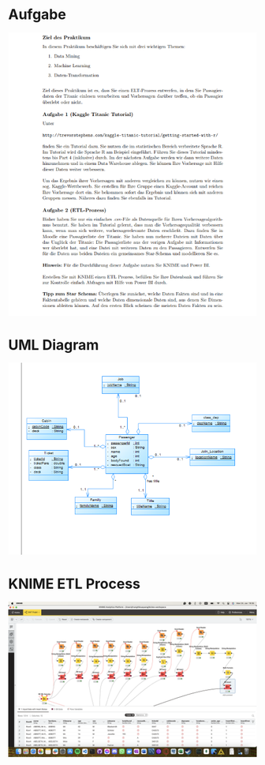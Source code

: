 # Aufgabe #
![Praktikum-aufgabe](Aufgabe12.png)
# UML Diagram #
![Data Model](uml_diagramm.png)

# KNIME ETL Process #
![KNIME ETL Process](knime/knime_etl.png)